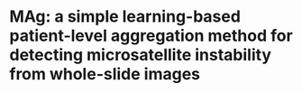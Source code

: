 # MAg: a simple learning-based patient-level aggregation method for detecting microsatellite instability from whole-slide images
